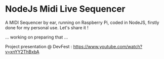 # NodeJs Midi Live Sequencer
A MIDI Sequencer by ear, running on Raspberry Pi, coded in NodeJS, firstly done for my personal use. 
Let's share it !

... working on preparing that ...

Project presentation @ DevFest : https://www.youtube.com/watch?v=xnYY2ThBxbA
